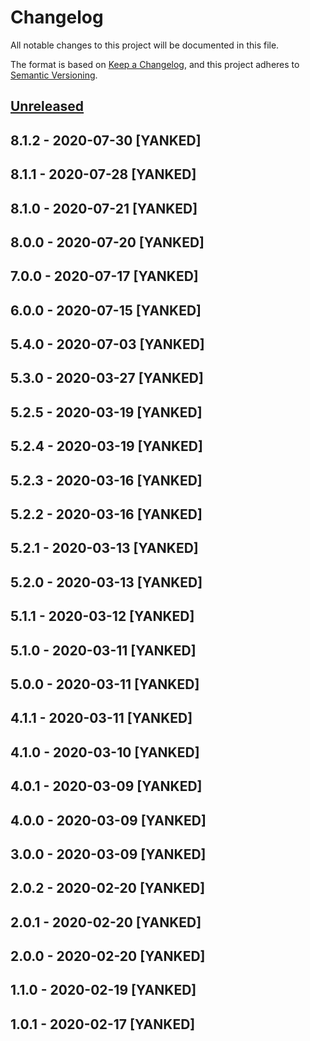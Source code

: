 # Changelog
All notable changes to this project will be documented in this file.

The format is based on [Keep a Changelog](https://keepachangelog.com/en/1.0.0/),
and this project adheres to [Semantic Versioning](https://semver.org/spec/v2.0.0.html).

## [Unreleased]

## 8.1.2 - 2020-07-30 [YANKED]

## 8.1.1 - 2020-07-28 [YANKED]

## 8.1.0 - 2020-07-21 [YANKED]

## 8.0.0 - 2020-07-20 [YANKED]

## 7.0.0 - 2020-07-17 [YANKED]

## 6.0.0 - 2020-07-15 [YANKED]

## 5.4.0 - 2020-07-03 [YANKED]

## 5.3.0 - 2020-03-27 [YANKED]

## 5.2.5 - 2020-03-19 [YANKED]

## 5.2.4 - 2020-03-19 [YANKED]

## 5.2.3 - 2020-03-16 [YANKED]

## 5.2.2 - 2020-03-16 [YANKED]

## 5.2.1 - 2020-03-13 [YANKED]

## 5.2.0 - 2020-03-13 [YANKED]

## 5.1.1 - 2020-03-12 [YANKED]

## 5.1.0 - 2020-03-11 [YANKED]

## 5.0.0 - 2020-03-11 [YANKED]

## 4.1.1 - 2020-03-11 [YANKED]

## 4.1.0 - 2020-03-10 [YANKED]

## 4.0.1 - 2020-03-09 [YANKED]

## 4.0.0 - 2020-03-09 [YANKED]

## 3.0.0 - 2020-03-09 [YANKED]

## 2.0.2 - 2020-02-20 [YANKED]

## 2.0.1 - 2020-02-20 [YANKED]

## 2.0.0 - 2020-02-20 [YANKED]

## 1.1.0 - 2020-02-19 [YANKED]

## 1.0.1 - 2020-02-17 [YANKED]
[Unreleased]: https://github.com/geut/nanomessage/compare/v8.1.2...HEAD
